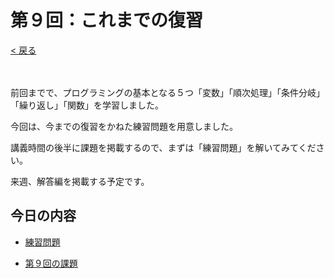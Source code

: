 # 第９回：これまでの復習

[< 戻る](../)

　

前回までで、プログラミングの基本となる５つ「変数」「順次処理」「条件分岐」「繰り返し」「関数」を学習しました。

今回は、今までの復習をかねた練習問題を用意しました。

講義時間の後半に課題を掲載するので、まずは「練習問題」を解いてみてください。

来週、解答編を掲載する予定です。



## 今日の内容

- [練習問題](rensyu/)


- [第９回の課題](kadai/)
